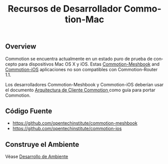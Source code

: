 ﻿---
layout: default
title: Recursos de Desarrollador Commotion-Mac 
site_section: developers
sub_section: devresources
categories: 
created: 2014-03-25
post_author: areynold
lang: es
---

<h2>Overview</h2>
<p>Commotion se encuentra actualmente en un estado puro de prueba de concepto para dispositivos Mac OS X y iOS. 
Estas <a href="https://github.com/opentechinstitute/commotion-meshbook">Commotion-Meshbook</a> and 
<a href="https://github.com/opentechinstitute/commotion-ios">Commotion-iOS</a> aplicaciones no son compatibles con Commotion-Router 1.1.</p>

<p>Los desarrolladores Commotion-Meshbook y Commotion-iOS deberían usar el documento <a href="https://wiki.commotionwireless.net/doku.php?id=commotion_architecture:commotion_client_architecture">Arquitectura de Cliente Commotion </a> como guía para portar Commotion.</p>

<h2>Código Fuente</h2>
<ul>
  <li><a href="https://github.com/opentechinstitute/commotion-meshbook/">https://github.com/opentechinstitute/commotion-meshbook</a></li>
  <li><a href="https://github.com/opentechinstitute/commotion-ios/">https://github.com/opentechinstitute/commotion-ios</a></li>
</ul>

<h2>Construye el Ambiente</h2>
<p>Véase <a href="https://wiki.commotionwireless.net/doku.php/development_resources/client/osx-dev-environment">Desarrollo de Ambiente</a></p>
